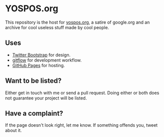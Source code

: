 # YOSPOS.org

This repository is the host for [yospos.org](http://yospos.org), a satire of google.org and an archive for cool useless stuff made by cool people.

## Uses
- [Twitter Bootstrap](http://getbootstrap.com) for design.
- [gitflow](https://github.com/nvie/gitflow) for development workflow.
- [GitHub Pages](http://pages.github.com) for hosting.

## Want to be listed?
Either get in touch with me or send a pull request. Doing either or both does not guarantee your project will be listed.

## Have a complaint?
If the page doesn't look right, let me know. If something offends you, tweet about it.